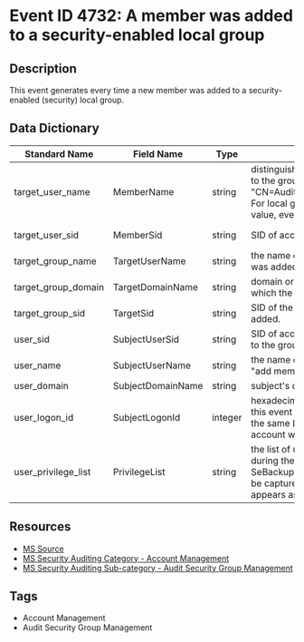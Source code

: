 # Event ID 4732: A member was added to a security-enabled local group

## Description
This event generates every time a new member was added to a security-enabled (security) local group.

## Data Dictionary
|Standard Name|Field Name|Type|Description|Sample Value|
|---|---|---|---|---|
|target_user_name|MemberName|string|distinguished name of account that was added to the group. For example: "CN=Auditor,CN=Users,DC=contoso,DC=local". For local groups this field typically has "-" value, even if new member is a domain account.|CN=eadmin,CN=Users,DC=contoso,DC=local|
|target_user_sid|MemberSid|string|SID of account that was added to the group.|S-1-5-21-3457937927-2839227994-823803824-500|
|target_group_name|TargetUserName|string|the name of the group to which new member was added.|AccountOperators|
|target_group_domain|TargetDomainName|string|domain or computer name of the group to which the new member was added.|CONTOSO|
|target_group_sid|TargetSid|string|SID of the group to which new member was added.|S-1-5-21-3457937927-2839227994-823803824-6605|
|user_sid|SubjectUserSid|string|SID of account that requested the "add member to the group" operation.|S-1-5-21-3457937927-2839227994-823803824-1104|
|user_name|SubjectUserName|string|the name of the account that requested the "add member to the group" operation.|dadmin|
|user_domain|SubjectDomainName|string|subject's domain or computer name.|CONTOSO|
|user_logon_id|SubjectLogonId|integer|hexadecimal value that can help you correlate this event with recent events that might contain the same Logon ID, for example, "4624: An account was successfully logged on."|0x3031e|
|user_privilege_list|PrivilegeList|string|the list of user privileges which were used during the operation, for example, SeBackupPrivilege. This parameter might not be captured in the event, and in that case appears as "-".|-|

## Resources
* [MS Source](https://github.com/MicrosoftDocs/windows-itpro-docs/blob/master/windows/security/threat-protection/auditing/event-4732.md)
* [MS Security Auditing Category - Account Management](https://docs.microsoft.com/en-us/windows/security/threat-protection/auditing/advanced-security-audit-policy-settings#account-management)
* [MS Security Auditing Sub-category - Audit Security Group Management](https://github.com/MicrosoftDocs/windows-itpro-docs/tree/master/windows/security/threat-protection/auditing/audit-security-group-management.md)

## Tags
* Account Management
* Audit Security Group Management